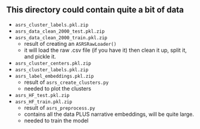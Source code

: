 ## This directory could contain quite a bit of data

* ```asrs_cluster_labels.pkl.zip```
* ```asrs_data_clean_2000_test.pkl.zip```
* ```asrs_data_clean_2000_train.pkl.zip```
    * result of creating an ```ASRSRawLoader()```
    * it will load the raw .csv file (if you have it) then clean it up, split it, and pickle it.
* ```asrs_cluster_centers.pkl.zip```
* ```asrs_cluster_labels.pkl.zip```
* ```asrs_label_embeddings.pkl.zip```
    * result of ```asrs_create_clusters.py```
    * needed to plot the clusters
* ```asrs_HF_test.pkl.zip```
* ```asrs_HF_train.pkl.zip```
    * result of ```asrs_preprocess.py```
    * contains all the data PLUS narrative embeddings, will be quite large.
    * needed to train the model
